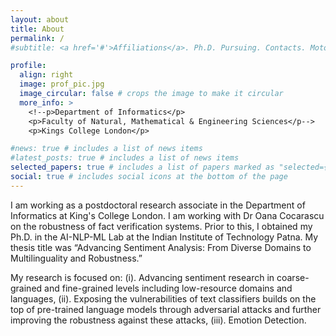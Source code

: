 ```yaml
---
layout: about
title: About
permalink: /
#subtitle: <a href='#'>Affiliations</a>. Ph.D. Pursuing. Contacts. Moto. Etc.

profile:
  align: right
  image: prof_pic.jpg
  image_circular: false # crops the image to make it circular
  more_info: >
    <!--p>Department of Informatics</p>
    <p>Faculty of Natural, Mathematical & Engineering Sciences</p-->
    <p>Kings College London</p>

#news: true # includes a list of news items
#latest_posts: true # includes a list of news items
selected_papers: true # includes a list of papers marked as "selected={true}"
social: true # includes social icons at the bottom of the page
---
```


I am working as a postdoctoral research associate in the Department of Informatics at King's College London. I am working with Dr Oana Cocarascu on the robustness of fact verification systems. Prior to this, I obtained my Ph.D. in the AI-NLP-ML Lab at the Indian Institute of Technology Patna. My thesis title was “Advancing Sentiment Analysis: From Diverse Domains to Multilinguality and Robustness.”

My research is focused on: (i). Advancing sentiment research in coarse-grained and fine-grained levels including low-resource domains and languages, (ii). Exposing the vulnerabilities of text classifiers builds on the top of pre-trained language models through adversarial attacks and further improving the robustness against these attacks, (iii). Emotion Detection.
